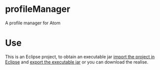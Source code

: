 # profileManager

A profile manager for Atom

# Use

This is an Eclipse project, to obtain an executable jar [import the project in Eclipse](http://help.eclipse.org/kepler/index.jsp?topic=%2Forg.eclipse.platform.doc.user%2Ftasks%2Ftasks-importproject.htm) and [export the executable jar](https://help.eclipse.org/luna/index.jsp?topic=%2Forg.eclipse.jdt.doc.user%2Ftasks%2Ftasks-37.htm) or you can download the realise.

